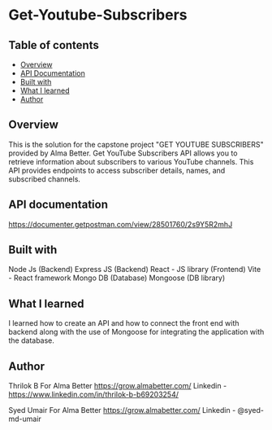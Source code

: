 # Get-Youtube-Subscribers

## Table of contents
- [Overview](#overview)
- [API Documentation](#API-Documentation)
- [Built with](#built-with)
- [What I learned](#what-i-learned)
- [Author](#author)

## Overview
This is the solution for the capstone project "GET YOUTUBE SUBSCRIBERS" provided by Alma Better.
Get YouTube Subscribers API allows you to retrieve information about subscribers to various YouTube channels. This API provides endpoints to access subscriber details, names, and subscribed channels.

## API documentation
https://documenter.getpostman.com/view/28501760/2s9Y5R2mhJ

## Built with
Node Js (Backend)
Express JS (Backend)
React - JS library (Frontend)
Vite - React framework
Mongo DB (Database)
Mongoose (DB library)

## What I learned
I learned how to create an API and how to connect the front end with backend along with the use of Mongoose for integrating the application with the database.

## Author
Thrilok B
For Alma Better
https://grow.almabetter.com/
Linkedin - https://www.linkedin.com/in/thrilok-b-b69203254/

Syed Umair
For Alma Better
https://grow.almabetter.com/
Linkedin - @syed-md-umair
